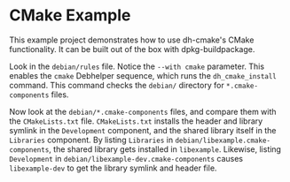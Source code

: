 CMake Example
=============

This example project demonstrates how to use dh-cmake's CMake functionality. It
can be built out of the box with dpkg-buildpackage.

Look in the `debian/rules` file. Notice the `--with cmake` parameter. This
enables the `cmake` Debhelper sequence, which runs the `dh_cmake_install`
command. This command checks the `debian/` directory for `*.cmake-components`
files.

Now look at the `debian/*.cmake-components` files, and compare them with the
`CMakeLists.txt` file. `CMakeLists.txt` installs the header and library
symlink in the `Development` component, and the shared library itself in the
`Libraries` component. By listing `Libraries` in
`debian/libexample.cmake-components`, the shared library gets installed in
`libexample`. Likewise, listing `Development` in
`debian/libexample-dev.cmake-components` causes `libexample-dev` to get the
library symlink and header file.
